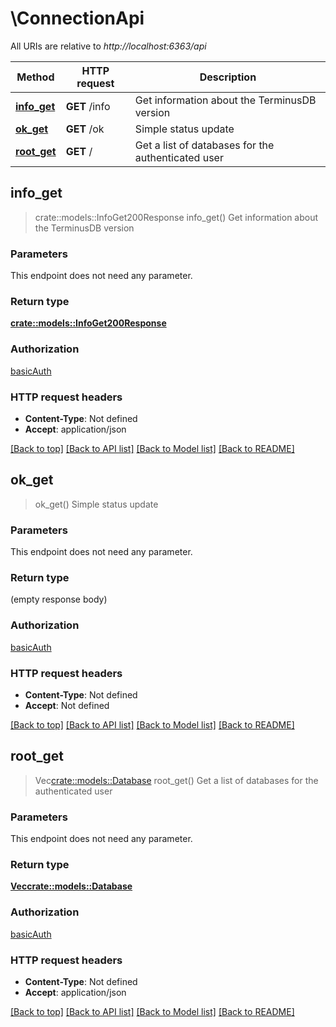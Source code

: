 # \ConnectionApi

All URIs are relative to *http://localhost:6363/api*

Method | HTTP request | Description
------------- | ------------- | -------------
[**info_get**](ConnectionApi.md#info_get) | **GET** /info | Get information about the TerminusDB version
[**ok_get**](ConnectionApi.md#ok_get) | **GET** /ok | Simple status update
[**root_get**](ConnectionApi.md#root_get) | **GET** / | Get a list of databases for the authenticated user



## info_get

> crate::models::InfoGet200Response info_get()
Get information about the TerminusDB version

### Parameters

This endpoint does not need any parameter.

### Return type

[**crate::models::InfoGet200Response**](_info_get_200_response.md)

### Authorization

[basicAuth](../README.md#basicAuth)

### HTTP request headers

- **Content-Type**: Not defined
- **Accept**: application/json

[[Back to top]](#) [[Back to API list]](../README.md#documentation-for-api-endpoints) [[Back to Model list]](../README.md#documentation-for-models) [[Back to README]](../README.md)


## ok_get

> ok_get()
Simple status update

### Parameters

This endpoint does not need any parameter.

### Return type

 (empty response body)

### Authorization

[basicAuth](../README.md#basicAuth)

### HTTP request headers

- **Content-Type**: Not defined
- **Accept**: Not defined

[[Back to top]](#) [[Back to API list]](../README.md#documentation-for-api-endpoints) [[Back to Model list]](../README.md#documentation-for-models) [[Back to README]](../README.md)


## root_get

> Vec<crate::models::Database> root_get()
Get a list of databases for the authenticated user

### Parameters

This endpoint does not need any parameter.

### Return type

[**Vec<crate::models::Database>**](Database.md)

### Authorization

[basicAuth](../README.md#basicAuth)

### HTTP request headers

- **Content-Type**: Not defined
- **Accept**: application/json

[[Back to top]](#) [[Back to API list]](../README.md#documentation-for-api-endpoints) [[Back to Model list]](../README.md#documentation-for-models) [[Back to README]](../README.md)

